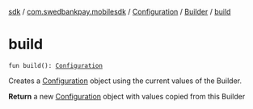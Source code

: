 [sdk](../../../index.md) / [com.swedbankpay.mobilesdk](../../index.md) / [Configuration](../index.md) / [Builder](index.md) / [build](./build.md)

# build

`fun build(): `[`Configuration`](../index.md)

Creates a [Configuration](../index.md) object using the current values of the Builder.

**Return**
a new [Configuration](../index.md) object with values copied from this Builder

